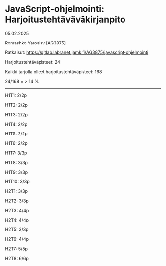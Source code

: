 # JavaScript-ohjelmointi: Harjoitustehtäväväkirjanpito

05.02.2025

Romashko Yaroslav [AG3875]

Ratkaisut: https://gitlab.labranet.jamk.fi/AG3875/javascript-ohjelmointi

Harjoitustehtäväpisteet: 24

Kaikki tarjolla olleet harjoitustehtäväpisteet: 168

24/168 = > 14 %

- - - - - - - - - - - - - - - - - - - - - - - - - - - - - - - - - - - - - - - - - - - - 

H1T1: 2/2p

H1T2: 2/2p

H1T3: 2/2p

H1T4: 2/2p

H1T5: 2/2p

H1T6: 2/2p

H1T7: 3/3p

H1T8: 3/3p

H1T9: 3/3p

H1T10: 3/3p

H2T1: 3/3p

H2T2: 3/3p

H2T3: 4/4p

H2T4: 4/4p

H2T5: 3/3p

H2T6: 4/4p

H2T7: 5/5p

H2T8: 6/6p